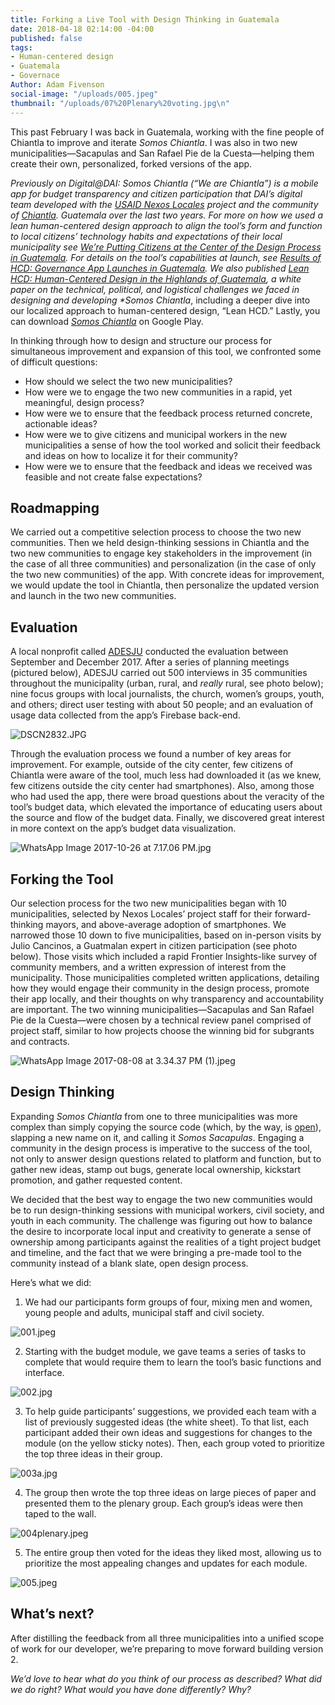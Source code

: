 ```yaml
---
title: Forking a Live Tool with Design Thinking in Guatemala
date: 2018-04-18 02:14:00 -04:00
published: false
tags:
- Human-centered design
- Guatemala
- Governace
Author: Adam Fivenson
social-image: "/uploads/005.jpeg"
thumbnail: "/uploads/07%20Plenary%20voting.jpg\n"
---
```


This past February I was back in Guatemala, working with the fine people of Chiantla to improve and iterate *Somos Chiantla*. I was also in two new municipalities—Sacapulas and San Rafael Pie de la Cuesta—helping them create their own, personalized, forked versions of the app.

<!--more-->

<aside><p><em>Previously on Digital@DAI: Somos Chiantla (“We are Chiantla”) is a mobile app for budget transparency and citizen participation that DAI’s digital team developed with the <a href="https://www.dai.com/our-work/projects/guatemala-nexos-locales">USAID Nexos Locales</a> project and the community of <a href="https://goo.gl/maps/rz1w6hbbEwM2">Chiantla</a>. Guatemala over the last two years. For more on how we used a lean human-centered design approach to align the tool’s form and function to local citizens’ technology habits and expectations of their local municipality see <a href="https://dai-global-digital.com/citizen-centered-design-guatemala.html">We’re Putting Citizens at the Center of the Design Process in Guatemala</a>. For details on the tool’s capabilities at launch, see <a href="https://dai-global-digital.com/governance-app-guatemala.html">Results of HCD: Governance App Launches in Guatemala</a>. We also published <a href="https://dai-global-digital.com/lean-hcd.html">Lean HCD: Human-Centered Design in the Highlands of Guatemala</a>, a white paper on the technical, political, and logistical challenges we faced in designing and developing *Somos Chiantla</em>, including a deeper dive into our localized approach to human-centered design, “Lean HCD.” Lastly, you can download <a href="https://play.google.com/store/apps/details?id=gt.muni.chiantla&amp;hl=en"><em>Somos Chiantla</em></a> on Google Play.</p></aside>

In thinking through how to design and structure our process for simultaneous improvement and expansion of this tool, we confronted some of difficult questions:

* How should we select the two new municipalities?
* How were we to engage the two new communities in a rapid, yet meaningful, design process?
* How were we to ensure that the feedback process returned concrete, actionable ideas?
* How were we to give citizens and municipal workers in the new municipalities a sense of how the tool worked and solicit their feedback and ideas on how to localize it for their community?
* How were we to ensure that the feedback and ideas we received was feasible and not create false expectations?

## Roadmapping

We carried out a competitive selection process to choose the two new communities. Then we held design-thinking sessions in Chiantla and the two new communities to engage key stakeholders in the improvement (in the case of all three communities) and personalization (in the case of only the two new communities) of the app. With concrete ideas for improvement, we would update the tool in Chiantla, then personalize the updated version and launch in the two new communities.

## Evaluation

A local nonprofit called [ADESJU](https://www.facebook.com/Asociaci%C3%B3n-Para-el-Desarrollo-Sostenible-de-la-Juventud-130288017040702/) conducted the evaluation between September and December 2017. After a series of planning meetings (pictured below), ADESJU carried out 500 interviews in 35 communities throughout the municipality (urban, rural, and *really* rural, see photo below); nine focus groups with local journalists, the church, women’s groups, youth, and others; direct user testing with about 50 people; and an evaluation of usage data collected from the app’s Firebase back-end.

![DSCN2832.JPG](/uploads/DSCN2832.JPG)

Through the evaluation process we found a number of key areas for improvement. For example, outside of the city center, few citizens of Chiantla were aware of the tool, much less had downloaded it (as we knew, few citizens outside the city center had smartphones). Also, among those who had used the app, there were broad questions about the veracity of the tool’s budget data, which elevated the importance of educating users about the source and flow of the budget data. Finally, we discovered great interest in more context on the app’s budget data visualization.

![WhatsApp Image 2017-10-26 at 7.17.06 PM.jpg](/uploads/WhatsApp%20Image%202017-10-26%20at%207.17.06%20PM.jpg)

## Forking the Tool

Our selection process for the two new municipalities began with 10 municipalities, selected by Nexos Locales’ project staff for their forward-thinking mayors, and above-average adoption of smartphones. We narrowed those 10 down to five municipalities, based on in-person visits by Julio Cancinos, a Guatmalan expert in citizen participation (see photo below). Those visits which included a rapid Frontier Insights-like survey of community members, and a written expression of interest from the municipality. Those municipalities completed written applications, detailing how they would engage their community in the design process, promote their app locally, and their thoughts on why transparency and accountability are important. The two winning municipalities—Sacapulas and San Rafael Pie de la Cuesta—were chosen by a technical review panel comprised of project staff, similar to how projects choose the winning bid for subgrants and contracts.

![WhatsApp Image 2017-08-08 at 3.34.37 PM (1).jpeg](/uploads/WhatsApp%20Image%202017-08-08%20at%203.34.37%20PM%20(1).jpeg)

## Design Thinking

Expanding *Somos Chiantla* from one to three municipalities was more complex than simply copying the source code (which, by the way, is [open](https://github.com/munis-transparencia-gobierno-abierto/municipalidad-de-chiantla)), slapping a new name on it, and calling it *Somos Sacapulas*. Engaging a community in the design process is imperative to the success of the tool, not only to answer design questions related to platform and function, but to gather new ideas, stamp out bugs, generate local ownership, kickstart promotion, and gather requested content.

We decided that the best way to engage the two new communities would be to run design-thinking sessions with municipal workers, civil society, and youth in each community. The challenge was figuring out how to balance the desire to incorporate local input and creativity to generate a sense of ownership among participants against the realities of a tight project budget and timeline, and the fact that we were bringing a pre-made tool to the community instead of a blank slate, open design process.

Here’s what we did:

1. We had our participants form groups of four, mixing men and women, young people and adults, municipal staff and civil society.

![001.jpeg](/uploads/001.jpeg)

2. Starting with the budget module, we gave teams a series of tasks to complete that would require them to learn the tool’s basic functions and interface.

![002.jpg](/uploads/002.jpg)

3. To help guide participants’ suggestions, we provided each team with a list of previously suggested ideas (the white sheet). To that list, each participant added their own ideas and suggestions for changes to the module (on the yellow sticky notes). Then, each group voted to prioritize the top three ideas in their group.

![003a.jpg](/uploads/003a.jpg)

4. The group then wrote the top three ideas on large pieces of paper and presented them to the plenary group. Each group’s ideas were then taped to the wall.

![004plenary.jpeg](/uploads/004plenary.jpeg)

5. The entire group then voted for the ideas they liked most, allowing us to prioritize the most appealing changes and updates for each module.

![005.jpeg](/uploads/005.jpeg)

## What’s next?

After distilling the feedback from all three municipalities into a unified scope of work for our developer, we’re preparing to move forward building version 2.

*We’d love to hear what do you think of our process as described? What did we do right? What would you have done differently? Why?*
